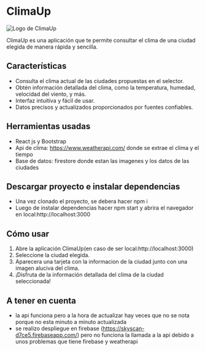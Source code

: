 # ClimaUp

![Logo de ClimaUp](https://firebasestorage.googleapis.com/v0/b/skyscan-d7ce5.appspot.com/o/logo.png?alt=media&token=dad8498f-8d45-4735-820a-d8daa7a37616)

ClimaUp es una aplicación que te permite consultar el clima de una ciudad elegida de manera rápida y sencilla. 

## Características

- Consulta el clima actual de las ciudades propuestas en el selector.
- Obtén información detallada del clima, como la temperatura, humedad, velocidad del viento, y más.
- Interfaz intuitiva y fácil de usar.
- Datos precisos y actualizados proporcionados por fuentes confiables.

## Herramientas usadas 
- React js y Bootstrap
- Api de clima: https://www.weatherapi.com/ donde se extrae el clima y el tiempo
- Base de datos: firestore donde estan las imagenes y los datos de las ciudades

## Descargar proyecto e instalar dependencias
- Una vez clonado el proyecto, se debera hacer npm i
- Luego de instalar dependencias hacer npm start y abrira el navegador en local:http://localhost:3000

## Cómo usar

1. Abre la aplicación ClimaUp(en caso de ser local:http://localhost:3000)
2. Seleccione la ciudad elegida.
3. Aparecera una tarjeta con la informacion de la ciudad junto con una imagen aluciva del clima.
4. ¡Disfruta de la información detallada del clima de la ciudad seleccionada!

## A tener en cuenta
- la api funciona pero a la hora de actualizar hay veces que no se nota porque no esta minuto a minuto actualizada
- se realizo despliegue en firebase (https://skyscan-d7ce5.firebaseapp.com/) pero no funciona la llamada a la api debido a unos problemas que tiene firebase y weatherapi
